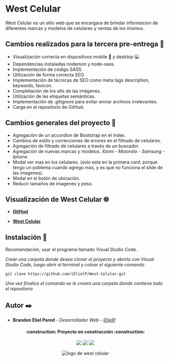 # West Celular 

West Celular es un sitio web que se encargara de brindar informacion de diferentes marcas y modelos de celulares y ventas de los mismos.

## Cambios realizados para la tercera pre-entrega 📃

* Visualización correcta en dispositivos mobile 📱 y desktop 💻. 
* Dependencias instaladas nodemon y node-sass.
* Implementación de código SASS.
* Utilización de forma correcta SEO.
* Implementación de técnicas de SEO como meta tags description, keywords, favicon.
* Completación de los alts de las imágenes.
* Utilización de las etiquetas semánticas.
* Implementación de .gitignore para evitar enviar archivos irrelevantes.
* Carga en el repositorio de GitHud.

## Cambios generales del proyecto 📄

* Agregación de un accordion de Bootstrap en el index.
* Cambios de estilo y correcciones de errores en el filtrado de celulares.
* Agregación de filtrado de celulares a través de un buscador.
* Agregación de nuevas marcas y modelos. *Xiomi - Motorola - Samsung - Iphone.* 
* Modal ver mas en los celulares. (solo esta en la primera card. porque tengo un poblema cuando agrego mas, y es que no funciona el slide de las imagenes).
* Modal en el botón de ubicación.
* Reducir tamaños de imagenes y peso.

## Visualización de West Celular 🌐 

* **[GitHud](https://ielielp.github.io/West-Celular/)**

* **[West Celular](https://west-celular.000webhostapp.com)**

## Instalación 🔧

Recomendación, usar el programa llamado Visual Studio Code.

_Crear una carpeta donde desea clonar el proyecto y abrirlo con Visual Studio Code, luego abrir el terminal y coloar el siguiente comando_

```
git clone https://github.com/iElielP/West-Celular.git
```

_Una vez finalice el comando se le creara una carpeta donde contiene todo el repositorio_

## Autor ✒️

* **Brandon Eliel Pared** - *Desarrollador Web* - [iElielP](https://github.com/iElielP)

<h4 align="center">
:construction: Proyecto en construcción :construction:
</h4>

<p align="center">
  <img src="https://img.shields.io/badge/STATUS-EN%20DESAROLLO-blue">
  <img src="https://img.shields.io/badge/NODE%20SASS-EN%208.0.0-blue">
  <img src="https://img.shields.io/badge/NODEMON-EN%202.0.20-blue">
</p>

<div align="center">

![logo de west celular](https://user-images.githubusercontent.com/113475857/200966923-f8b8678e-b075-417f-a262-78c96fd499f6.png)
</div>
